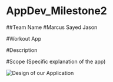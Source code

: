 # AppDev_Milestone2

##Team Name
#Marcus Sayed Jason

#Workout App

#Description

#Scope (Specific explanation of the app)

![Design of our Application](temp.png)
